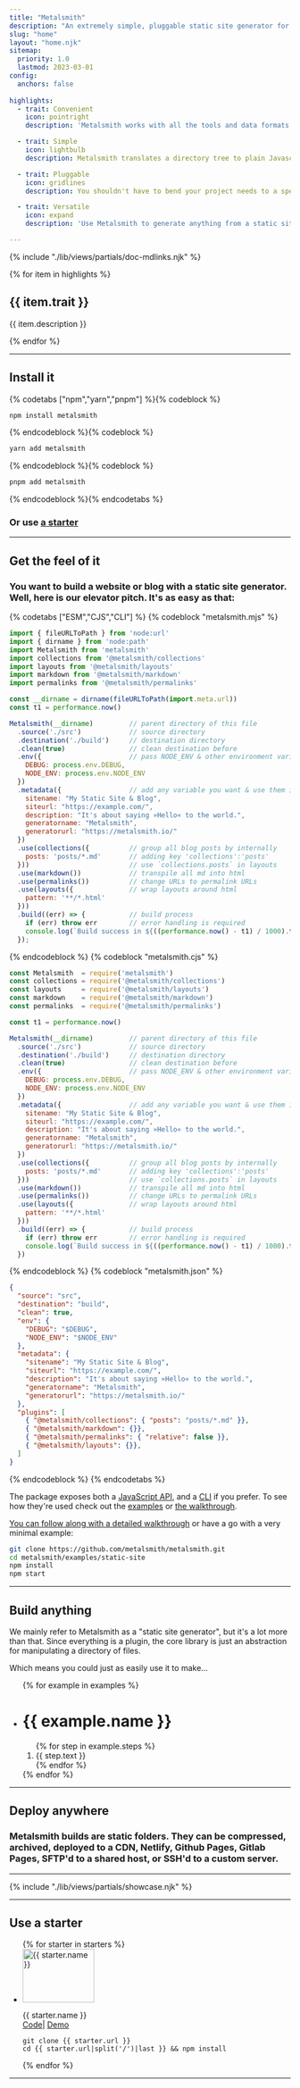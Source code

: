 ```yaml
---
title: "Metalsmith"
description: "An extremely simple, pluggable static site generator for NodeJS."
slug: "home"
layout: "home.njk"
sitemap:
  priority: 1.0
  lastmod: 2023-03-01
config:
  anchors: false
  
highlights:
  - trait: Convenient
    icon: pointright
    description: 'Metalsmith works with all the tools and data formats you already know and use: NodeJS, npm, markdown, json, yaml and the templating language of your choice.'

  - trait: Simple
    icon: lightbulb
    description: Metalsmith translates a directory tree to plain Javascript objects that you can manipulate effortlessly with your selection of plugins.

  - trait: Pluggable
    icon: gridlines
    description: You shouldn't have to bend your project needs to a specific framework or tool. Metalsmith gives you full control of how you want to conceptualize, structure and build your project.

  - trait: Versatile
    icon: expand
    description: 'Use Metalsmith to generate anything from a static site, to a scaffolder, backup, command-line, or deploy tool. Configuration over code or code over configuration: Metalsmith supports both.'

---
```

{% include "./lib/views/partials/doc-mdlinks.njk" %}

<section class="Highlight-wrapper">
{% for item in highlights %}
  <div class="Highlight-item Highlight">
    <div class="Highlight-content">
      <i class="Highlight-icon ss-{{item.icon}}"></i>
      <h2 class="Highlight-title">{{ item.trait }}</h2>
      <p class="Highlight-desc">{{ item.description }}</p>
    </div>
  </div>
{% endfor %}
</section>

---------

## Install it


{% codetabs ["npm","yarn","pnpm"] %}{% codeblock %}
```bash
npm install metalsmith
```
{% endcodeblock %}{% codeblock %}
```bash
yarn add metalsmith
```
{% endcodeblock %}{% codeblock %}
```bash
pnpm add metalsmith
```
{% endcodeblock %}{% endcodetabs %}

### Or use [a starter](#use-a-starter)

--------

## Get the feel of it

### You want to build a website or blog with a static site generator. Well, here is our elevator pitch. It's as easy as that:

{% codetabs ["ESM","CJS","CLI"] %}
{% codeblock "metalsmith.mjs" %}
```js
import { fileURLToPath } from 'node:url'
import { dirname } from 'node:path'
import Metalsmith from 'metalsmith'
import collections from '@metalsmith/collections'
import layouts from '@metalsmith/layouts'
import markdown from '@metalsmith/markdown'
import permalinks from '@metalsmith/permalinks'

const __dirname = dirname(fileURLToPath(import.meta.url))
const t1 = performance.now()

Metalsmith(__dirname)         // parent directory of this file
  .source('./src')            // source directory
  .destination('./build')     // destination directory
  .clean(true)                // clean destination before
  .env({                      // pass NODE_ENV & other environment variables
    DEBUG: process.env.DEBUG,
    NODE_ENV: process.env.NODE_ENV
  })           
  .metadata({                 // add any variable you want & use them in layout-files
    sitename: "My Static Site & Blog",
    siteurl: "https://example.com/",
    description: "It's about saying »Hello« to the world.",
    generatorname: "Metalsmith",
    generatorurl: "https://metalsmith.io/"
  })
  .use(collections({          // group all blog posts by internally
    posts: 'posts/*.md'       // adding key 'collections':'posts'
  }))                         // use `collections.posts` in layouts
  .use(markdown())            // transpile all md into html
  .use(permalinks())          // change URLs to permalink URLs
  .use(layouts({              // wrap layouts around html
    pattern: '**/*.html'
  }))
  .build((err) => {           // build process
    if (err) throw err        // error handling is required
    console.log(`Build success in ${((performance.now() - t1) / 1000).toFixed(1)}s`)
  });
```
{% endcodeblock %}
{% codeblock "metalsmith.cjs" %}
```js
const Metalsmith  = require('metalsmith')
const collections = require('@metalsmith/collections')
const layouts     = require('@metalsmith/layouts')
const markdown    = require('@metalsmith/markdown')
const permalinks  = require('@metalsmith/permalinks')

const t1 = performance.now()

Metalsmith(__dirname)         // parent directory of this file
  .source('./src')            // source directory
  .destination('./build')     // destination directory
  .clean(true)                // clean destination before
  .env({                      // pass NODE_ENV & other environment variables
    DEBUG: process.env.DEBUG,
    NODE_ENV: process.env.NODE_ENV
  })           
  .metadata({                 // add any variable you want & use them in layout-files
    sitename: "My Static Site & Blog",
    siteurl: "https://example.com/",
    description: "It's about saying »Hello« to the world.",
    generatorname: "Metalsmith",
    generatorurl: "https://metalsmith.io/"
  })
  .use(collections({          // group all blog posts by internally
    posts: 'posts/*.md'       // adding key 'collections':'posts'
  }))                         // use `collections.posts` in layouts
  .use(markdown())            // transpile all md into html
  .use(permalinks())          // change URLs to permalink URLs
  .use(layouts({              // wrap layouts around html
    pattern: '**/*.html'
  }))
  .build((err) => {           // build process
    if (err) throw err        // error handling is required
    console.log(`Build success in ${((performance.now() - t1) / 1000).toFixed(1)}s`)
  })
```
{% endcodeblock %}
{% codeblock "metalsmith.json" %}
```json
{
  "source": "src",
  "destination": "build",
  "clean": true,
  "env": {
    "DEBUG": "$DEBUG",
    "NODE_ENV": "$NODE_ENV"
  },
  "metadata": {
    "sitename": "My Static Site & Blog",
    "siteurl": "https://example.com/",
    "description": "It's about saying »Hello« to the world.",
    "generatorname": "Metalsmith",
    "generatorurl": "https://metalsmith.io/"
  },
  "plugins": [
    { "@metalsmith/collections": { "posts": "posts/*.md" }},
    { "@metalsmith/markdown": {}},
    { "@metalsmith/permalinks": { "relative": false }},
    { "@metalsmith/layouts": {}},
  ]
}
```
{% endcodeblock %}
{% endcodetabs %}

The package exposes both a [JavaScript API](/api), and a [CLI](https://github.com/metalsmith/metalsmith#cli) if you prefer. To see how they're used check out the [examples](https://github.com/metalsmith/metalsmith/tree/master/examples) or [the walkthrough](./step-by-step).

[You can follow along with a detailed walkthrough](./step-by-step) or have a go with a very minimal example:

```bash
git clone https://github.com/metalsmith/metalsmith.git
cd metalsmith/examples/static-site
npm install
npm start
```

---------

## Build anything

We mainly refer to Metalsmith as a "static site generator", but it's a lot more than that. Since everything is a plugin, the core library is just an abstraction for manipulating a directory of files.

Which means you could just as easily use it to make...

<ul class="ExampleList">
{% for example in examples %}
<li class="Example">
  <h1 class="Example-title">{{ example.name }}</h1>
  <ol class="Example-steps">
  {% for step in example.steps %}
  <li class="Example-step ss-{{ step.icon }}">{{ step.text }}</li>
  {% endfor %}
  </ol>
</li>
{% endfor %}
</ul>

--------

## Deploy anywhere

### Metalsmith builds are static folders. They can be compressed, archived, deployed to a CDN, Netlify, Github Pages, Gitlab Pages, SFTP'd to a shared host, or SSH'd to a custom server.

----------

{% include "./lib/views/partials/showcase.njk" %}

----------

## Use a starter

<ul class="Starter-list">
{% for starter in starters %}
  <li class="Starter-item Starter">
    <img class="Starter-image" src="/img/starter/{{ starter.image }}" alt="{{ starter.name }}" width="128" height="96">
    <p class="Starter-title">{{ starter.name }}<br>
      <a class="Starter-link--source" href="{{ starter.url }}">Code</a>|
      <a class="Starter-link--demo" href="{{ starter.demo }}">Demo</a>
    </p>
    <pre class="hljs language-plaintext"><code>git clone {{ starter.url }}
cd {{ starter.url|split('/')|last }} && npm install</code></pre>
  </li>
{% endfor %} 
</ul>

----
